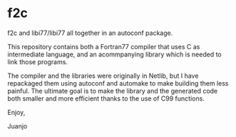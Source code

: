 f2c
===

f2c and libi77/libi77 all together in an autoconf package.

This repository contains both a Fortran77 compiler that uses C as intermediate
language, and an acommpanying library which is needed to link those programs.

The compiler and the libraries were originally in Netlib, but I have repackaged
them using autoconf and automake to make building them less painful. The ultimate
goal is to make the library and the generated code both smaller and more efficient
thanks to the use of C99 functions.

Enjoy,

Juanjo
